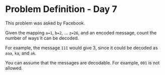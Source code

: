 # Problem Definition - Day 7

This problem was asked by Facebook.

Given the mapping `a=1`, `b=2`, ... `z=26`, and an encoded message, count the number of ways it can be decoded. 

For example, the message `111` would give 3, since it could be decoded as `aaa`, `ka`, and `ak`.

You can assume that the messages are decodable. For example, `001` is not allowed. 

